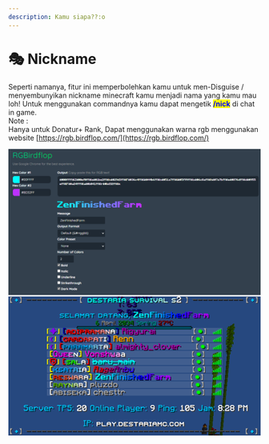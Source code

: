 ```yaml
---
description: Kamu siapa??:o
---
```


# 🎭 Nickname

Seperti namanya, fitur ini memperbolehkan kamu untuk men-Disguise / menyembunyikan nickname minecraft kamu menjadi nama yang kamu mau loh! Untuk menggunakan commandnya kamu dapat mengetik <mark style="color:blue;">**/nick**</mark> di chat in game. \
Note :\
Hanya untuk Donatur+ Rank, Dapat menggunakan warna rgb menggunakan website [https://rgb.birdflop.com/](https://rgb.birdflop.com/)

![](<../../.gitbook/assets/Screenshot (321).png>)<img src="../../.gitbook/assets/Screenshot (322) (1).png" alt="" data-size="original">
